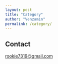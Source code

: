 ```yaml
---
layout: post
title: "Category"
author: "Venzamin"
permalink: /category/
---
```




## Contact
rookie7319@gmail.com
